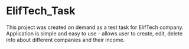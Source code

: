 # ElifTech_Task
This project was created on demand as a test task for ElifTech company.
Application is simple and easy to use - allows user to create, edit, delete info about different companies and their income.
